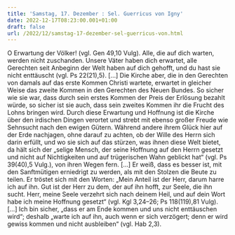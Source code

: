 ```yaml
---
title: 'Samstag, 17. Dezember : Sel. Guerricus von Igny'
date: 2022-12-17T08:23:00.001+01:00
draft: false
url: /2022/12/samstag-17-dezember-sel-guerricus-von.html
---
```


O Erwartung der Völker! (vgl. Gen 49,10 Vulg). Alle, die auf dich warten, werden nicht zuschanden. Unsere Väter haben dich erwartet, alle Gerechten seit Anbeginn der Welt haben auf dich gehofft, und du hast sie nicht enttäuscht (vgl. Ps 22(21),5). \[…\] Die Kirche aber, die in den Gerechten von damals auf das erste Kommen Christi wartete, erwartet in gleicher Weise das zweite Kommen in den Gerechten des Neuen Bundes. So sicher wie sie war, dass durch sein erstes Kommen der Preis der Erlösung bezahlt würde, so sicher ist sie auch, dass sein zweites Kommen ihr die Frucht des Lohns bringen wird. Durch diese Erwartung und Hoffnung ist die Kirche über den irdischen Dingen verortet und strebt mit ebenso großer Freude wie Sehnsucht nach den ewigen Gütern. Während andere ihrem Glück hier auf der Erde nachjagen, ohne darauf zu achten, ob der Wille des Herrn sich darin erfüllt, und wo sie sich auf das stürzen, was ihnen diese Welt bietet, da hält sich der „selige Mensch, der seine Hoffnung auf den Herrn gesetzt und nicht auf Nichtigkeiten und auf trügerischen Wahn geblickt hat“ (vgl. Ps 39(40),5 Vulg.), von ihren Wegen fern. \[…\] Er weiß, dass es besser ist, mit den Sanftmütigen erniedrigt zu werden, als mit den Stolzen die Beute zu teilen. Er tröstet sich mit den Worten: „Mein Anteil ist der Herr, darum harre ich auf ihn. Gut ist der Herr zu dem, der auf ihn hofft, zur Seele, die ihn sucht. Herr, meine Seele verzehrt sich nach deinem Heil, und auf dein Wort habe ich meine Hoffnung gesetzt“ (vgl. Kgl 3,24–26; Ps 118(119),81 Vulg). \[…\] Ich bin sicher, „dass er am Ende kommen und uns nicht enttäuschen wird“; deshalb „warte ich auf ihn, auch wenn er sich verzögert; denn er wird gewiss kommen und nicht ausbleiben“ (vgl. Hab 2,3).